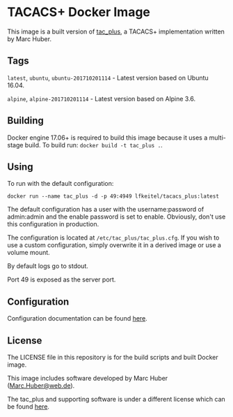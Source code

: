 # TACACS+ Docker Image

This image is a built version of [tac_plus](http://www.pro-bono-publico.de/projects/), a TACACS+ implementation written by Marc Huber.

## Tags

`latest`, `ubuntu`, `ubuntu-201710201114` - Latest version based on Ubuntu 16.04.

`alpine`, `alpine-201710201114` - Latest version based on Alpine 3.6.

## Building

Docker engine 17.06+ is required to build this image because it uses a multi-stage build.
To build run: `docker build -t tac_plus .`.

## Using

To run with the default configuration:

```
docker run --name tac_plus -d -p 49:4949 lfkeitel/tacacs_plus:latest
```

The default configuration has a user with the username:password of admin:admin and the enable password is set to enable. Obviously, don't use this configuration in production.

The configuration is located at `/etc/tac_plus/tac_plus.cfg`. If you wish to use a custom configuration, simply overwrite it in a derived image or use a volume mount.

By default logs go to stdout.

Port 49 is exposed as the server port.

## Configuration

Configuration documentation can be found [here](http://www.pro-bono-publico.de/projects/unpacked/doc/tac_plus.pdf).

## License

The LICENSE file in this repository is for the build scripts and built Docker image.

This image includes software developed by Marc Huber (Marc.Huber@web.de).

The tac_plus and supporting software is under a different license which can be found [here](http://www.pro-bono-publico.de/projects/unpacked/LICENSE).
